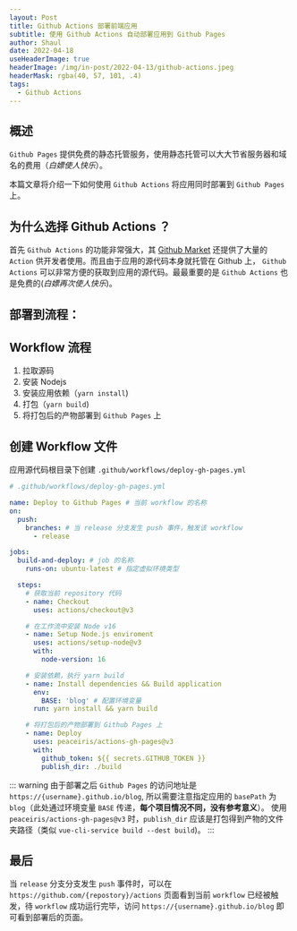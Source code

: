 ```yaml
---
layout: Post
title: Github Actions 部署前端应用
subtitle: 使用 Github Actions 自动部署应用到 Github Pages
author: Shaul
date: 2022-04-18
useHeaderImage: true
headerImage: /img/in-post/2022-04-13/github-actions.jpeg
headerMask: rgba(40, 57, 101, .4)
tags:
  - Github Actions
---
```


## 概述

`Github Pages` 提供免费的静态托管服务，使用静态托管可以大大节省服务器和域名的费用（_白嫖使人快乐_）。

本篇文章将介绍一下如何使用 `Github Actions` 将应用同时部署到 `Github Pages` 上。

## 为什么选择 Github Actions ？

首先 `Github Actions` 的功能非常强大，其 [Github Market](https://github.com/marketplace?category=&query=&type=actions&verification=) 还提供了大量的 `Action` 供开发者使用。而且由于应用的源代码本身就托管在 Github 上， `Github Actions` 可以非常方便的获取到应用的源代码。最最重要的是 `Github Actions` 也是免费的(_白嫖再次使人快乐_)。

## 部署到流程：

## Workflow 流程

1. 拉取源码
2. 安装 Nodejs
3. 安装应用依赖（`yarn install`)
4. 打包（`yarn build`)
5. 将打包后的产物部署到 `Github Pages` 上

## 创建 Workflow 文件

应用源代码根目录下创建 `.github/workflows/deploy-gh-pages.yml`

```yml
# .github/workflows/deploy-gh-pages.yml

name: Deploy to Github Pages # 当前 workflow 的名称
on:
  push:
    branches: # 当 release 分支发生 push 事件，触发该 workflow
      - release

jobs:
  build-and-deploy: # job 的名称
    runs-on: ubuntu-latest # 指定虚拟环境类型

  steps:
    # 获取当前 repository 代码
    - name: Checkout
      uses: actions/checkout@v3

    # 在工作流中安装 Node v16
    - name: Setup Node.js enviroment
      uses: actions/setup-node@v3
      with:
        node-version: 16

    # 安装依赖，执行 yarn build
    - name: Install dependencies && Build application
      env:
        BASE: 'blog' # 配置环境变量
      run: yarn install && yarn build

    # 将打包后的产物部署到 Github Pages 上
    - name: Deploy
      uses: peaceiris/actions-gh-pages@v3
      with:
        github_token: ${{ secrets.GITHUB_TOKEN }}
        publish_dir: ./build
```

::: warning
由于部署之后 `Github Pages` 的访问地址是 `https://{username}.github.io/blog`, 所以需要注意指定应用的 `basePath` 为 `blog`（此处通过环境变量 `BASE` 传递，**每个项目情况不同，没有参考意义**）。
使用 `peaceiris/actions-gh-pages@v3` 时，`publish_dir` 应该是打包得到产物的文件夹路径（类似 `vue-cli-service build --dest build`)。
:::

## 最后

当 `release` 分支分支发生 `push` 事件时，可以在 `https://github.com/{repostory}/actions` 页面看到当前 `workflow` 已经被触发，待 `workflow` 成功运行完毕，访问 `https://{username}.github.io/blog` 即可看到部署后的页面。
